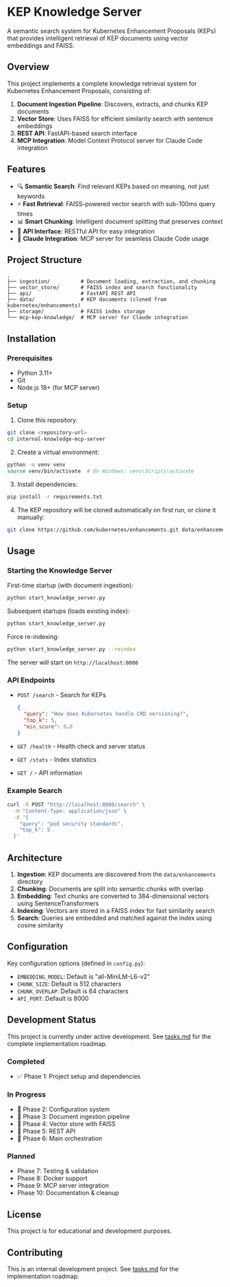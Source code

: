 # KEP Knowledge Server

A semantic search system for Kubernetes Enhancement Proposals (KEPs) that provides intelligent retrieval of KEP documents using vector embeddings and FAISS.

## Overview

This project implements a complete knowledge retrieval system for Kubernetes Enhancement Proposals, consisting of:

1. **Document Ingestion Pipeline**: Discovers, extracts, and chunks KEP documents
2. **Vector Store**: Uses FAISS for efficient similarity search with sentence embeddings
3. **REST API**: FastAPI-based search interface
4. **MCP Integration**: Model Context Protocol server for Claude Code integration

## Features

- 🔍 **Semantic Search**: Find relevant KEPs based on meaning, not just keywords
- ⚡ **Fast Retrieval**: FAISS-powered vector search with sub-100ms query times
- 📊 **Smart Chunking**: Intelligent document splitting that preserves context
- 🔌 **API Interface**: RESTful API for easy integration
- 🤖 **Claude Integration**: MCP server for seamless Claude Code usage

## Project Structure

```
.
├── ingestion/          # Document loading, extraction, and chunking
├── vector_store/       # FAISS index and search functionality
├── api/                # FastAPI REST API
├── data/               # KEP documents (cloned from kubernetes/enhancements)
├── storage/            # FAISS index storage
└── mcp-kep-knowledge/  # MCP server for Claude integration
```

## Installation

### Prerequisites

- Python 3.11+
- Git
- Node.js 18+ (for MCP server)

### Setup

1. Clone this repository:
```bash
git clone <repository-url>
cd internal-knowledge-mcp-server
```

2. Create a virtual environment:
```bash
python -m venv venv
source venv/bin/activate  # On Windows: venv\Scripts\activate
```

3. Install dependencies:
```bash
pip install -r requirements.txt
```

4. The KEP repository will be cloned automatically on first run, or clone it manually:
```bash
git clone https://github.com/kubernetes/enhancements.git data/enhancements
```

## Usage

### Starting the Knowledge Server

First-time startup (with document ingestion):
```bash
python start_knowledge_server.py
```

Subsequent startups (loads existing index):
```bash
python start_knowledge_server.py
```

Force re-indexing:
```bash
python start_knowledge_server.py --reindex
```

The server will start on `http://localhost:8000`

### API Endpoints

- `POST /search` - Search for KEPs
  ```json
  {
    "query": "How does Kubernetes handle CRD versioning?",
    "top_k": 5,
    "min_score": 0.0
  }
  ```

- `GET /health` - Health check and server status
- `GET /stats` - Index statistics
- `GET /` - API information

### Example Search

```bash
curl -X POST "http://localhost:8000/search" \
  -H "Content-Type: application/json" \
  -d '{
    "query": "pod security standards",
    "top_k": 5
  }'
```

## Architecture

1. **Ingestion**: KEP documents are discovered from the `data/enhancements` directory
2. **Chunking**: Documents are split into semantic chunks with overlap
3. **Embedding**: Text chunks are converted to 384-dimensional vectors using SentenceTransformers
4. **Indexing**: Vectors are stored in a FAISS index for fast similarity search
5. **Search**: Queries are embedded and matched against the index using cosine similarity

## Configuration

Key configuration options (defined in `config.py`):

- `EMBEDDING_MODEL`: Default is "all-MiniLM-L6-v2"
- `CHUNK_SIZE`: Default is 512 characters
- `CHUNK_OVERLAP`: Default is 64 characters
- `API_PORT`: Default is 8000

## Development Status

This project is currently under active development. See [tasks.md](tasks.md) for the complete implementation roadmap.

### Completed

- ✅ Phase 1: Project setup and dependencies

### In Progress

- 🔄 Phase 2: Configuration system
- 🔄 Phase 3: Document ingestion pipeline
- 🔄 Phase 4: Vector store with FAISS
- 🔄 Phase 5: REST API
- 🔄 Phase 6: Main orchestration

### Planned

- Phase 7: Testing & validation
- Phase 8: Docker support
- Phase 9: MCP server integration
- Phase 10: Documentation & cleanup

## License

This project is for educational and development purposes.

## Contributing

This is an internal development project. See [tasks.md](tasks.md) for the implementation roadmap.
